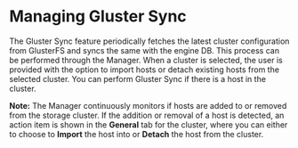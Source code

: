# Managing Gluster Sync

The Gluster Sync feature periodically fetches the latest cluster configuration from GlusterFS and syncs the same with the engine DB. This process can be performed through the Manager. When a cluster is selected, the user is provided with the option to import hosts or detach existing hosts from the selected cluster. You can perform Gluster Sync if there is a host in the cluster.

**Note:** The Manager continuously monitors if hosts are added to or removed from the storage cluster. If the addition or removal of a host is detected, an action item is shown in the **General** tab for the cluster, where you can either to choose to **Import** the host into or **Detach** the host from the cluster.
